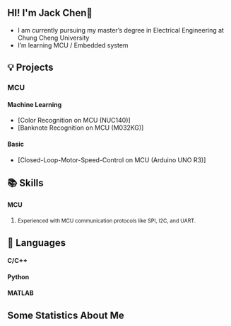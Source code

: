 ## HI! I'm Jack Chen🖖
-  I am currently pursuing my master’s degree in Electrical Engineering at Chung Cheng University
-  I’m  learning MCU / Embedded system

 
## 💡 Projects
### MCU  
#### Machine Learning
- [Color Recognition on MCU (NUC140)]
- [Banknote Recognition on MCU (M032KG)]
#### Basic
- [Closed-Loop-Motor-Speed-Control on MCU (Arduino UNO R3)]
  
## 📚 Skills
<h4>MCU</h4>
<ol>
    <li><span style="font-size: smaller;">Experienced with MCU communication protocols like SPI, I2C, and UART.</span></li>
</ol>

## 🔧 Languages
<h4>C/C++</h4>
<h4>Python</h4>
<h4>MATLAB</h4>


## Some Statistics About Me

